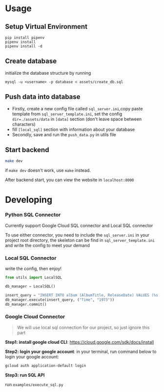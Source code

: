 # Usage

## Setup Virtual Environment

```
pip install pipenv
pipenv install
pipenv install -d
```

## Create database

initialize the database structure by running

`mysql -u <username> -p database < assets/create_db.sql`

## Push data into database
- Firstly, create a new config file called `sql_server.ini`,copy paste template from   `sql_server_template.ini`, set the config `dir=./assets/data` in `[data]` section (don't leave space between characters)
- fill `[local_sql]` section with information about your database 
- Secondly, save and run the `push_data.py` in utils file

## Start backend
```bash
make dev
```
if `make dev` doesn't work, use `make` instead. 

After backend start, you can view the website in `localhost:8000`

# Developing

###  Python SQL Connector

Currently support Google Cloud SQL connector and Local SQL connector

To use either connector, you need to include the `sql_server.ini` in your project root directory, the skeleton can be find in `sql_server_template.ini` and write the config to meet your demand

### Local SQL Connector
write the config, then enjoy!
```python
from utils import LocalSQL

db_manager = LocalSQL()

insert_query = "INSERT INTO album (AlbumTitle, ReleaseDate) VALUES (%s, %s)"
db_manager.execute(insert_query, ("Time", "1973"))
db_manager.commit()
```

### Google Cloud Connector
> We will use local sql connection for our project, so just ignore this part


**Step1: install google cloud CLI**: https://cloud.google.com/sdk/docs/install

**Step2: login your google account**: in your terminal, run command below to login your google account:


```bash
gcloud auth application-default login
```

**Step3: run SQL API**

run `examples/execute_sql.py`

